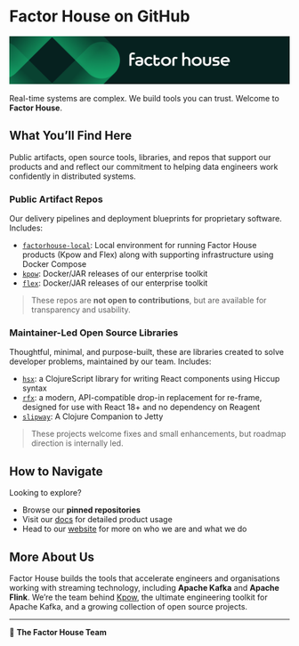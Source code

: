 # Factor House on GitHub

![factorhouse](linkedin-banner.png)

Real-time systems are complex. We build tools you can trust. Welcome to **Factor House**.

## What You’ll Find Here

Public artifacts, open source tools, libraries, and repos that support our products and and reflect our commitment to helping data engineers work confidently in distributed systems.

### Public Artifact Repos

Our delivery pipelines and deployment blueprints for proprietary software. Includes:

- [`factorhouse-local`](https://github.com/factorhouse/factorhouse-local): Local environment for running Factor House products (Kpow and Flex) along with supporting infrastructure using Docker Compose
- [`kpow`](https://github.com/factorhouse/kpow): Docker/JAR releases of our enterprise toolkit
- [`flex`](https://github.com/factorhouse/flex): Docker/JAR releases of our enterprise toolkit

> These repos are **not open to contributions**, but are available for transparency and usability.

### Maintainer-Led Open Source Libraries

Thoughtful, minimal, and purpose-built, these are libraries created to solve developer problems, maintained by our team. Includes:

- [`hsx`](https://github.com/factorhouse/hsx): a ClojureScript library for writing React components using Hiccup syntax
- [`rfx`](https://github.com/factorhouse/rfx): a modern, API-compatible drop-in replacement for re-frame, designed for use with React 18+ and no dependency on Reagent
- [`slipway`](https://github.com/factorhouse/slipway): A Clojure Companion to Jetty

> These projects welcome fixes and small enhancements, but roadmap direction is internally led.

## How to Navigate

Looking to explore?

- Browse our **pinned repositories**
- Visit our [docs](https://docs.factorhouse.io) for detailed product usage
- Head to our [website](https://factorhouse.io) for more on who we are and what we do

## More About Us

Factor House builds the tools that accelerate engineers and organisations working with streaming technology, including **Apache Kafka** and **Apache Flink**. We’re the team behind [Kpow](https://factorhouse.io/kpow), the ultimate engineering toolkit for Apache Kafka, and a growing collection of open source projects.

---

💌
**The Factor House Team**

